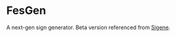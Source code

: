 # FesGen
A next-gen sign generator.
Beta version referenced from [Sigene](https://github.com/TR246/Sigene).
